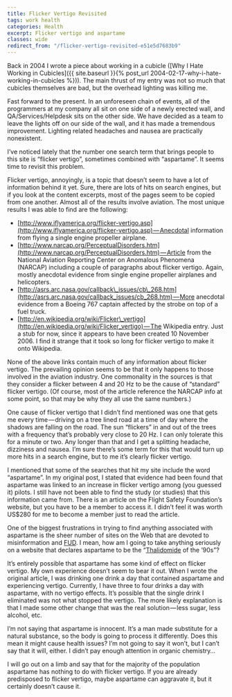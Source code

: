 ```yaml
---
title: Flicker Vertigo Revisited
tags: work health
categories: Health
excerpt: Flicker vertigo and aspartame
classes: wide
redirect_from: "/flicker-vertigo-revisited-e51e5d7683b9"
---
```


Back in 2004 I wrote a piece about working in a cubicle ([Why I Hate Working in Cubicles]({{ site.baseurl }}{% post_url 2004-02-17-why-i-hate-working-in-cubicles %})). The main thrust of my entry was not so much that cubicles themselves are bad, but the overhead lighting was killing me.

Fast forward to the present. In an unforeseen chain of events, all of the programmers at my company all sit on one side of a newly erected wall, and QA/Services/Helpdesk sits on the other side. We have decided as a team to leave the lights off on our side of the wall, and it has made a tremendous improvement. Lighting related headaches and nausea are practically nonexistent.

I’ve noticed lately that the number one search term that brings people to this site is “flicker vertigo”, sometimes combined with “aspartame”. It seems time to revisit this problem.

Flicker vertigo, annoyingly, is a topic that doesn’t seem to have a lot of information behind it yet. Sure, there are lots of hits on search engines, but if you look at the content excerpts, most of the pages seem to be copied from one another. Almost all of the results involve aviation. The most unique results I was able to find are the following:

*   [http://www.iflyamerica.org/flicker-vertigo.asp](http://www.iflyamerica.org/flicker-vertigo.asp) — Anecdotal information from flying a single engine propeller airplane.
*   [http://www.narcap.org/PerceptualDisorders.htm](http://www.narcap.org/PerceptualDisorders.htm) — Article from the National Aviation Reporting Center on Anomalous Phenomena (NARCAP) including a couple of paragraphs about flicker vertigo. Again, mostly anecdotal evidence from single engine propeller airplanes and helicopters.
*   [http://asrs.arc.nasa.gov/callback\_issues/cb\_268.htm](http://asrs.arc.nasa.gov/callback_issues/cb_268.htm) — More anecdotal evidence from a Boeing 767 captain affected by the strobe on top of a fuel truck.
*   [http://en.wikipedia.org/wiki/Flicker\_vertigo](http://en.wikipedia.org/wiki/Flicker_vertigo) — The Wikipedia entry. Just a stub for now, since it appears to have been created 10 November 2006. I find it strange that it took so long for flicker vertigo to make it onto Wikipedia.

None of the above links contain much of any information about flicker vertigo. The prevailing opinion seems to be that it only happens to those involved in the aviation industry. One commonality in the sources is that they consider a flicker between 4 and 20 Hz to be the cause of “standard” flicker vertigo. (Of course, most of the article reference the NARCAP info at some point, so that may be why they all use the same numbers.)

One cause of flicker vertigo that I didn’t find mentioned was one that gets me every time — driving on a tree lined road at a time of day where the shadows are falling on the road. The sun “flickers” in and out of the trees with a frequency that’s probably very close to 20 Hz. I can only tolerate this for a minute or two. Any longer than that and I get a splitting headache, dizziness and nausea. I’m sure there’s some term for this that would turn up more hits in a search engine, but to me it’s clearly flicker vertigo.

I mentioned that some of the searches that hit my site include the word “aspartame”. In my original post, I stated that evidence had been found that aspartame was linked to an increase in flicker vertigo among (you guessed it) pilots. I still have not been able to find the study (or studies) that this information came from. There is an article on the Flight Safety Foundation’s website, but you have to be a member to access it. I didn’t feel it was worth US$280 for me to become a member just to read the article.

One of the biggest frustrations in trying to find anything associated with aspartame is the sheer number of sites on the Web that are devoted to misinformation and [FUD](http://en.wikipedia.org/wiki/Fear%2C_uncertainty_and_doubt "Fear, Uncertainty and Doubt"). I mean, how am I going to take anything seriously on a website that declares aspartame to be the “[Thalidomide](http://en.wikipedia.org/wiki/Thalidomide) of the ’90s”?

It’s entirely possible that aspartame has some kind of effect on flicker vertigo. My own experience doesn’t seem to bear it out. When I wrote the original article, I was drinking one drink a day that contained aspartame and experiencing vertigo. Currently, I have three to four drinks a day with aspartame, with no vertigo effects. It’s possible that the single drink I eliminated was not what stopped the vertigo. The more likely explanation is that I made some other change that was the real solution — less sugar, less alcohol, etc.

I’m not saying that aspartame is innocent. It’s a man made substitute for a natural substance, so the body is going to process it differently. Does this mean it might cause health issues? I’m not going to say it won’t, but I can’t say that it will, either. I didn’t pay enough attention in organic chemistry…

I will go out on a limb and say that for the majority of the population aspartame has nothing to do with flicker vertigo. If you are already predisposed to flicker vertigo, maybe aspartame can aggravate it, but it certainly doesn’t cause it.
